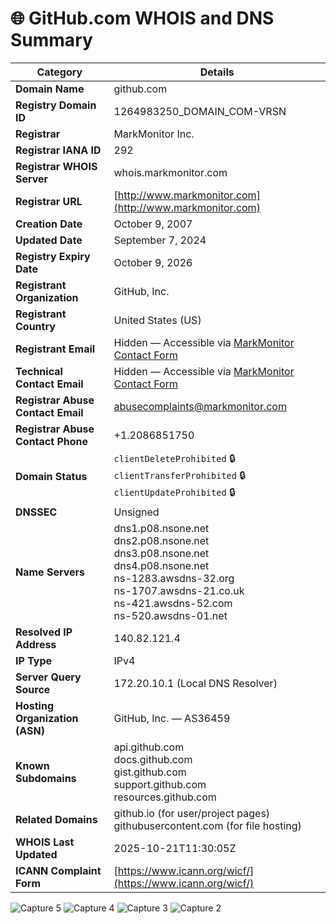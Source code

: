 # 🌐 GitHub.com WHOIS and DNS Summary

| **Category** | **Details** |
|---------------|-------------|
| **Domain Name** | github.com |
| **Registry Domain ID** | 1264983250_DOMAIN_COM-VRSN |
| **Registrar** | MarkMonitor Inc. |
| **Registrar IANA ID** | 292 |
| **Registrar WHOIS Server** | whois.markmonitor.com |
| **Registrar URL** | [http://www.markmonitor.com](http://www.markmonitor.com) |
| **Creation Date** | October 9, 2007 |
| **Updated Date** | September 7, 2024 |
| **Registry Expiry Date** | October 9, 2026 |
| **Registrant Organization** | GitHub, Inc. |
| **Registrant Country** | United States (US) |
| **Registrant Email** | Hidden — Accessible via [MarkMonitor Contact Form](https://domains.markmonitor.com/whois/github.com) |
| **Technical Contact Email** | Hidden — Accessible via [MarkMonitor Contact Form](https://domains.markmonitor.com/whois/github.com) |
| **Registrar Abuse Contact Email** | [abusecomplaints@markmonitor.com](mailto:abusecomplaints@markmonitor.com) |
| **Registrar Abuse Contact Phone** | +1.2086851750 |
| **Domain Status** | `clientDeleteProhibited` 🔒<br>`clientTransferProhibited` 🔒<br>`clientUpdateProhibited` 🔒 |
| **DNSSEC** | Unsigned |
| **Name Servers** | dns1.p08.nsone.net<br>dns2.p08.nsone.net<br>dns3.p08.nsone.net<br>dns4.p08.nsone.net<br>ns-1283.awsdns-32.org<br>ns-1707.awsdns-21.co.uk<br>ns-421.awsdns-52.com<br>ns-520.awsdns-01.net |
| **Resolved IP Address** | 140.82.121.4 |
| **IP Type** | IPv4 |
| **Server Query Source** | 172.20.10.1 (Local DNS Resolver) |
| **Hosting Organization (ASN)** | GitHub, Inc. — AS36459 |
| **Known Subdomains** | api.github.com<br>docs.github.com<br>gist.github.com<br>support.github.com<br>resources.github.com |
| **Related Domains** | github.io (for user/project pages)<br>githubusercontent.com (for file hosting) |
| **WHOIS Last Updated** | 2025-10-21T11:30:05Z |
| **ICANN Complaint Form** | [https://www.icann.org/wicf/](https://www.icann.org/wicf/) |![Capture1](https://github.com/user-attachments/assets/8c17d440-6871-41ec-a2f0-b4d1f9eaf6a9)
![Capture 5](https://github.com/user-attachments/assets/10823137-eabf-4ae4-8870-98b3ab8ca6ee)
![Capture 4](https://github.com/user-attachments/assets/ccd8c771-cd5e-4a45-9a43-e92df631cfd9)
![Capture 3](https://github.com/user-attachments/assets/1e8a48a1-3c37-40c3-b898-9d69a493a57b)
![Capture 2](https://github.com/user-attachments/assets/89bd2e06-f346-4e21-9645-1b9f2094583e)
